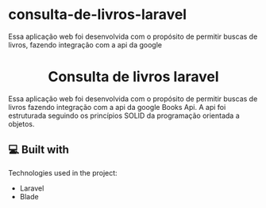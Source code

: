 # consulta-de-livros-laravel
Essa aplicação web foi desenvolvida com o propósito de permitir buscas de livros, fazendo integração com a api da google

<h1 align="center" id="title">Consulta de livros laravel</h1>

<p id="description">Essa aplicação web foi desenvolvida com o propósito de permitir buscas de livros fazendo integração com a api da google Books Api. A api foi estruturada seguindo os princípios SOLID da programação orientada a objetos.</p>

  
  
<h2>💻 Built with</h2>

Technologies used in the project:

*   Laravel
*   Blade
